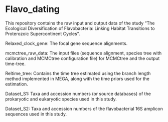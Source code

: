 # Flavo_dating

This repository contains the raw input and output data of the study “The Ecological Diversification of Flavobacteria: Linking Habitat Transitions to
Proterozoic Supercontinent Cycles”.

Relaxed_clock_gene: The focal gene sequence alignments.

mcmctree_raw_data: The input files (sequence alignment, species tree with calibration and MCMCtree configuration file) for MCMCtree and the output time-tree.

Reltime_tree: Contains the time tree estimated using the branch length method implemented in MEGA, along with the time priors used for the estimation.

Dataset_S1: Taxa and accession numbers (or source databases) of the prokaryotic and eukaryotic species used in this study.

Dataset_S2: Taxa and accession numbers of the flavobacterial 16S amplicon sequences used in this study.

